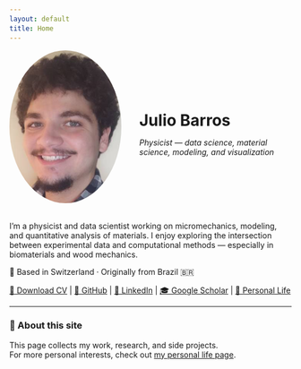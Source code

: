 ```yaml
---
layout: default
title: Home
---
```


<div style="display: flex; align-items: center; gap: 2rem; margin-bottom: 2rem;">

  <img src="profile.jpeg" alt="Julio Barros" width="200" style="border-radius: 50%;">

  <div>
    <h1 style="margin-bottom: 0.2em;">Julio Barros</h1>
    <p><em>Physicist — data science, material science, modeling, and visualization</em></p>
  </div>
</div>

<p>
I’m a physicist and data scientist working on micromechanics, modeling, and quantitative analysis of materials.  
I enjoy exploring the intersection between experimental data and computational methods — especially in biomaterials and wood mechanics.
</p>

<p>
📍 Based in Switzerland · Originally from Brazil 🇧🇷
</p>

<p>
  <a href="cv.pdf">📄 Download CV</a> |
  <a href="https://github.com/juliobarros">💼 GitHub</a> |
  <a href="https://www.linkedin.com/in/julio-o-amando-de-barros-a80861129/">🔗 LinkedIn</a> |
  <a href="https://scholar.google.com/citations?user=0siqWoIAAAAJ&hl=en&oi=ao">🎓 Google Scholar</a> |
  <a href="personal.md">🌿 Personal Life</a>
</p>

---

### 💬 About this site
This page collects my work, research, and side projects.  
For more personal interests, check out [my personal life page](personal.md).
